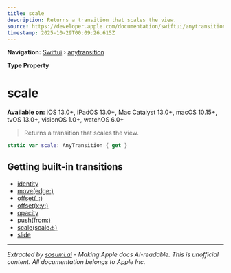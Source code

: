 ```yaml
---
title: scale
description: Returns a transition that scales the view.
source: https://developer.apple.com/documentation/swiftui/anytransition/scale
timestamp: 2025-10-29T00:09:26.615Z
---
```


**Navigation:** [Swiftui](/documentation/swiftui) › [anytransition](/documentation/swiftui/anytransition)

**Type Property**

# scale

**Available on:** iOS 13.0+, iPadOS 13.0+, Mac Catalyst 13.0+, macOS 10.15+, tvOS 13.0+, visionOS 1.0+, watchOS 6.0+

> Returns a transition that scales the view.

```swift
static var scale: AnyTransition { get }
```

## Getting built-in transitions

- [identity](/documentation/swiftui/anytransition/identity)
- [move(edge:)](/documentation/swiftui/anytransition/move(edge:))
- [offset(_:)](/documentation/swiftui/anytransition/offset(_:))
- [offset(x:y:)](/documentation/swiftui/anytransition/offset(x:y:))
- [opacity](/documentation/swiftui/anytransition/opacity)
- [push(from:)](/documentation/swiftui/anytransition/push(from:))
- [scale(scale:anchor:)](/documentation/swiftui/anytransition/scale(scale:anchor:))
- [slide](/documentation/swiftui/anytransition/slide)

---

*Extracted by [sosumi.ai](https://sosumi.ai) - Making Apple docs AI-readable.*
*This is unofficial content. All documentation belongs to Apple Inc.*
